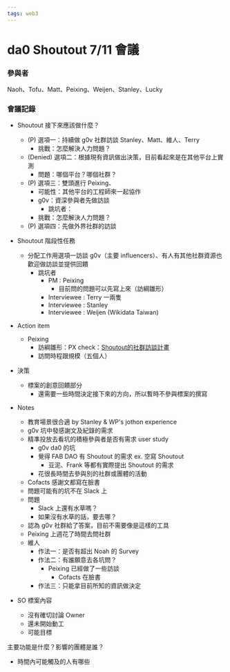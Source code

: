 ```yaml
---
tags: web3
---
```

# da0 Shoutout 7/11 會議
### 參與者
Naoh、Tofu、Matt、Peixing、Weijen、Stanley、Lucky
### 會議記錄
- Shoutout 接下來應該做什麼？
    - (P) 選項一：持續做 g0v 社群訪談 Stanley、Matt、維人、Terry
        - 挑戰：怎麼解決人力問題？
    - (Denied) 選項二：根據現有資訊做出決策，目前看起來是在其他平台上實測
        - 問題：哪個平台？哪個社群？
    - (P) 選項三：雙頭進行 Peixing、
        - 可能性：其他平台的工程師來一起協作
        - g0v：資深參與者先做訪談
            - 跳坑者：
        - 挑戰：怎麼解決人力問題？
    - (P) 選項四：先做外界社群的訪談

- Shoutout 階段性任務
    - 分配工作用選項一訪談 g0v（主要 influencers）、有人有其他社群資源也歡迎做訪談並提供回饋
        - 跳坑者
            - PM : Peixing
                - 目前問的問題可以先寫上來（訪綱雛形）
            - Interviewee : Terry 一兩隻
            - Interviewee : Stanley
            - Interviewee : Weijen (Wikidata Taiwan)

- Action item
    - Peixing
        - 訪綱雛形：PX check：[Shoutout的社群訪談計畫](https://g0v.hackmd.io/0GJGsVZcQAeW0qPz7L7PfA?view)
        - 訪問時程跟規模（五個人）

- 決策
    - 標案的創意回饋部分
        - 還需要一些時間決定接下來的方向，所以暫時不參與標案的撰寫

- Notes
    - 教育場景很合適 by Stanley & WP's jothon experience
    - g0v 坑中發感謝文及紀錄的需求
    - 精準投放去看坑的積極參與者是否有需求 user study
        - g0v da0 的坑
        - 覺得 FAB DAO 有 Shoutout 的需求 ex. 空寫 Shoutout
            - 豆泥、Frank 等都有實際提出 Shoutout 的需求
        - 花很長時間去參與別的社群或團體的活動
    - Cofacts 感謝文都寫在臉書
    - 問題可能有的坑不在 Slack 上
    - 問題
        - Slack 上還有水草嗎？
        - 如果沒有水草的話，要去哪？
    - 認為 g0v 社群給了答案，目前不需要像是這樣的工具
    - Peixing 上週花了時間去問社群
    - 維人
        - 作法一：是否有超出 Noah 的 Survey
        - 作法二：有誰願意去各坑問？
            - Peixing 已經做了一些訪談
                - Cofacts 在臉書
        - 作法三：只能拿目前所知的資訊做決定

- SO 標案內容
    - 沒有確切討論 Owner
    - 還未開始動工
    - 可能目標

主要功能是什麼？影響的團體是誰？
- 時間內可能觸及的人有哪些